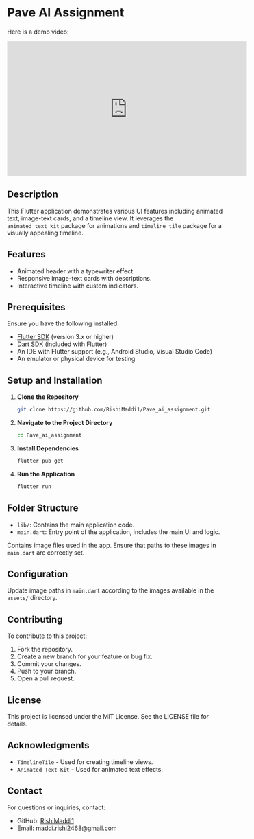 # Pave AI Assignment

Here is a demo video:

<iframe width="560" height="315" src="https://www.youtube.com/embed/vo8sRVreino?autoplay=1" frameborder="0" allow="autoplay; encrypted-media" allowfullscreen></iframe>

## Description

This Flutter application demonstrates various UI features including animated text, image-text cards, and a timeline view. It leverages the `animated_text_kit` package for animations and `timeline_tile` package for a visually appealing timeline.

## Features

- Animated header with a typewriter effect.
- Responsive image-text cards with descriptions.
- Interactive timeline with custom indicators.

## Prerequisites

Ensure you have the following installed:

- [Flutter SDK](https://flutter.dev/docs/get-started/install) (version 3.x or higher)
- [Dart SDK](https://dart.dev/get-dart) (included with Flutter)
- An IDE with Flutter support (e.g., Android Studio, Visual Studio Code)
- An emulator or physical device for testing

## Setup and Installation

1. **Clone the Repository**

    ```sh
    git clone https://github.com/RishiMaddi1/Pave_ai_assignment.git
    ```

2. **Navigate to the Project Directory**

    ```sh
    cd Pave_ai_assignment
    ```

3. **Install Dependencies**

    ```sh
    flutter pub get
    ```

4. **Run the Application**

    ```sh
    flutter run
    ```

## Folder Structure

- `lib/`: Contains the main application code.
- `main.dart`: Entry point of the application, includes the main UI and logic.

Contains image files used in the app. Ensure that paths to these images in `main.dart` are correctly set.

## Configuration

Update image paths in `main.dart` according to the images available in the `assets/` directory.

## Contributing

To contribute to this project:

1. Fork the repository.
2. Create a new branch for your feature or bug fix.
3. Commit your changes.
4. Push to your branch.
5. Open a pull request.

## License

This project is licensed under the MIT License. See the LICENSE file for details.

## Acknowledgments

- `TimelineTile` - Used for creating timeline views.
- `Animated Text Kit` - Used for animated text effects.

## Contact

For questions or inquiries, contact:

- GitHub: [RishiMaddi1](https://github.com/RishiMaddi1)
- Email: [maddi.rishi2468@gmail.com](mailto:maddi.rishi2468@gmail.com)
